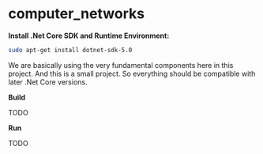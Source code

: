 # computer_networks

**Install .Net Core SDK and Runtime Environment:**

```bash
sudo apt-get install dotnet-sdk-5.0
```

We are basically using the very fundamental components here in this project. And this is a small project. So everything should be compatible with later .Net Core versions.

**Build**

TODO

**Run**

TODO
